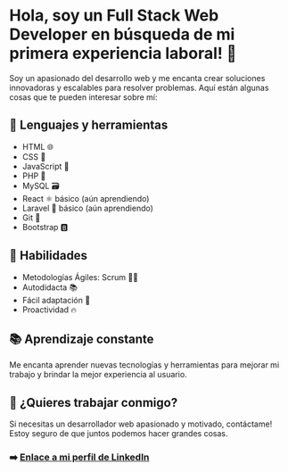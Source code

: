 # Hola, soy un Full Stack Web Developer en búsqueda de mi primera experiencia laboral! 🚀

Soy un apasionado del desarrollo web y me encanta crear soluciones innovadoras y escalables para resolver problemas. Aquí están algunas cosas que te pueden interesar sobre mí:

## 🔧 Lenguajes y herramientas

- HTML 🌐
- CSS 🎨
- JavaScript 🚀
- PHP 🐘
- MySQL 🗃️
- React ⚛️ básico (aún aprendiendo)
- Laravel 🚀 básico (aún aprendiendo)
- Git 🌳
- Bootstrap 🅱️

## 🚀 Habilidades

- Metodologías Ágiles: Scrum 🐱‍👤
- Autodidacta 📚
- Fácil adaptación 🤝
- Proactividad 🔥

## 📚 Aprendizaje constante

Me encanta aprender nuevas tecnologías y herramientas para mejorar mi trabajo y brindar la mejor experiencia al usuario.

## 🤝 ¿Quieres trabajar conmigo?

Si necesitas un desarrollador web apasionado y motivado, contáctame! Estoy seguro de que juntos podemos hacer grandes cosas. 

### ➡️ [Enlace a mi perfil de LinkedIn](https://www.linkedin.com/in/gabrielsebastianbrindo)
